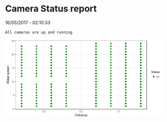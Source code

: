 Camera Status report
================
16/05/2017 - 02:10:33

    All cameras are up and running

![](camreport_files/figure-markdown_github/unnamed-chunk-2-1.png)
